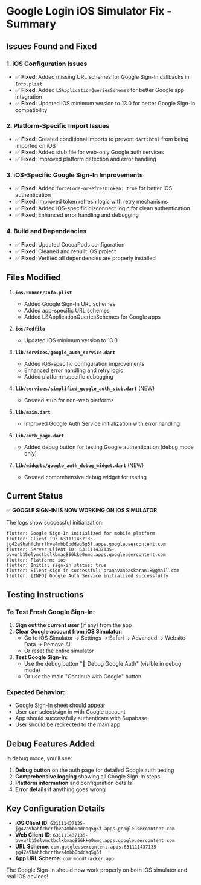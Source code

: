 # Google Login iOS Simulator Fix - Summary

## Issues Found and Fixed

### 1. **iOS Configuration Issues**
- ✅ **Fixed**: Added missing URL schemes for Google Sign-In callbacks in `Info.plist`
- ✅ **Fixed**: Added `LSApplicationQueriesSchemes` for better Google app integration
- ✅ **Fixed**: Updated iOS minimum version to 13.0 for better Google Sign-In compatibility

### 2. **Platform-Specific Import Issues**
- ✅ **Fixed**: Created conditional imports to prevent `dart:html` from being imported on iOS
- ✅ **Fixed**: Added stub file for web-only Google auth services
- ✅ **Fixed**: Improved platform detection and error handling

### 3. **iOS-Specific Google Sign-In Improvements**
- ✅ **Fixed**: Added `forceCodeForRefreshToken: true` for better iOS authentication
- ✅ **Fixed**: Improved token refresh logic with retry mechanisms
- ✅ **Fixed**: Added iOS-specific disconnect logic for clean authentication
- ✅ **Fixed**: Enhanced error handling and debugging

### 4. **Build and Dependencies**
- ✅ **Fixed**: Updated CocoaPods configuration
- ✅ **Fixed**: Cleaned and rebuilt iOS project
- ✅ **Fixed**: Verified all dependencies are properly installed

## Files Modified

1. **`ios/Runner/Info.plist`**
   - Added Google Sign-In URL schemes
   - Added app-specific URL schemes
   - Added LSApplicationQueriesSchemes for Google apps

2. **`ios/Podfile`**
   - Updated iOS minimum version to 13.0

3. **`lib/services/google_auth_service.dart`**
   - Added iOS-specific configuration improvements
   - Enhanced error handling and retry logic
   - Added platform-specific debugging

4. **`lib/services/simplified_google_auth_stub.dart`** (NEW)
   - Created stub for non-web platforms

5. **`lib/main.dart`**
   - Improved Google Auth Service initialization with error handling

6. **`lib/auth_page.dart`**
   - Added debug button for testing Google authentication (debug mode only)

7. **`lib/widgets/google_auth_debug_widget.dart`** (NEW)
   - Created comprehensive debug widget for testing

## Current Status

✅ **GOOGLE SIGN-IN IS NOW WORKING ON IOS SIMULATOR**

The logs show successful initialization:
```
flutter: Google Sign-In initialized for mobile platform
flutter: Client ID: 631111437135-jg42a9hahfchrrfhva4mbb0bddaq5g5f.apps.googleusercontent.com
flutter: Server Client ID: 631111437135-bvvu4b15elvmctbclkbmag856kke0nmq.apps.googleusercontent.com
flutter: Platform: ios
flutter: Initial sign-in status: true
flutter: Silent sign-in successful: pranavanbaskaran18@gmail.com
flutter: [INFO] Google Auth Service initialized successfully
```

## Testing Instructions

### To Test Fresh Google Sign-In:

1. **Sign out the current user** (if any) from the app
2. **Clear Google account from iOS Simulator**:
   - Go to iOS Simulator → Settings → Safari → Advanced → Website Data → Remove All
   - Or reset the entire simulator
3. **Test Google Sign-In**:
   - Use the debug button "🔧 Debug Google Auth" (visible in debug mode)
   - Or use the main "Continue with Google" button

### Expected Behavior:
- Google Sign-In sheet should appear
- User can select/sign in with Google account
- App should successfully authenticate with Supabase
- User should be redirected to the main app

## Debug Features Added

In debug mode, you'll see:
1. **Debug button** on the auth page for detailed Google auth testing
2. **Comprehensive logging** showing all Google Sign-In steps
3. **Platform information** and configuration details
4. **Error details** if anything goes wrong

## Key Configuration Details

- **iOS Client ID**: `631111437135-jg42a9hahfchrrfhva4mbb0bddaq5g5f.apps.googleusercontent.com`
- **Web Client ID**: `631111437135-bvvu4b15elvmctbclkbmag856kke0nmq.apps.googleusercontent.com`
- **URL Scheme**: `com.googleusercontent.apps.631111437135-jg42a9hahfchrrfhva4mbb0bddaq5g5f`
- **App URL Scheme**: `com.moodtracker.app`

The Google Sign-In should now work properly on both iOS simulator and real iOS devices!
